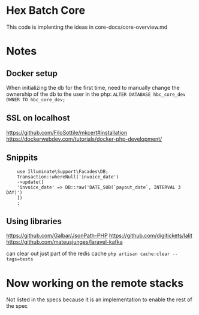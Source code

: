 # Hex Batch Core

This code is implenting the ideas in core-docs/core-overview.md


# Notes

## Docker setup

When initializing the db for the first time, need to manually change the ownership of the db to the user in the php:
`ALTER DATABASE hbc_core_dev OWNER TO hbc_core_dev;`

## SSL on localhost
https://github.com/FiloSottile/mkcert#installation
https://dockerwebdev.com/tutorials/docker-php-development/

## Snippits 

        use Illuminate\Support\Facades\DB;
        Transaction::whereNull('invoice_date')
        ->update([
        'invoice_date' => DB::raw('DATE_SUB(`payout_date`, INTERVAL 3 DAY)')
        ])
        ;

## Using libraries

https://github.com/Galbar/JsonPath-PHP
https://github.com/digitickets/lalit
https://github.com/mateusjunges/laravel-kafka

can clear out just part of the redis cache `php artisan cache:clear --tags=tests`

# Now working on the remote stacks

Not listed in the specs because it is an implementation to enable the rest of the spec

